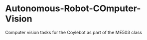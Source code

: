# Autonomous-Robot-COmputer-Vision
Computer vision tasks for the Coylebot as part of the ME503 class
